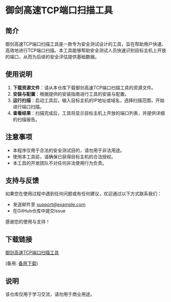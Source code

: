 # 御剑高速TCP端口扫描工具

## 简介

御剑高速TCP端口扫描工具是一款专为安全测试设计的工具，旨在帮助用户快速、高效地进行TCP端口扫描。本工具能够帮助安全测试人员快速识别目标主机上开放的端口，从而为后续的安全评估提供基础数据。

## 使用说明

1. **下载资源文件**：请从本仓库下载御剑高速TCP端口扫描工具的资源文件。
2. **安装与配置**：根据提供的安装指南进行工具的安装与配置。
3. **运行扫描**：启动工具后，输入目标主机的IP地址或域名，选择扫描范围，开始进行端口扫描。
4. **查看结果**：扫描完成后，工具将显示目标主机上开放的端口列表，并提供详细的扫描报告。

## 注意事项

- 本程序仅用于合法的安全测试目的，请勿用于非法用途。
- 使用本工具前，请确保已获得目标主机的合法授权。
- 本工具的开发团队不对任何非法使用行为负责。

## 支持与反馈

如果您在使用过程中遇到任何问题或有任何建议，欢迎通过以下方式联系我们：

- 发送邮件至 support@example.com
- 在GitHub仓库中提交Issue

感谢您的使用与支持！

## 下载链接
[御剑高速TCP端口扫描工具](https://pan.quark.cn/s/6b5b39c8ea99) 

(备用: [备用下载](https://pan.baidu.com/s/10ItJxXzkzVvDAHG7x8zr6w?pwd=1234))

## 说明

该仓库仅用于学习交流，请勿用于商业用途。
